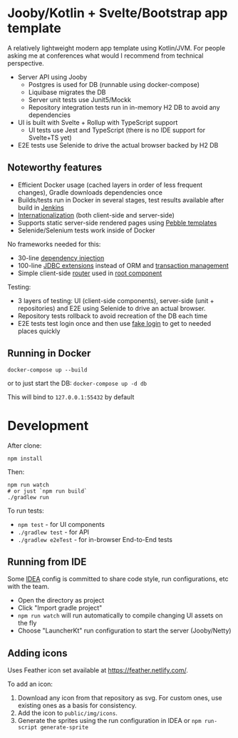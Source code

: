 # Jooby/Kotlin + Svelte/Bootstrap app template

A relatively lightweight modern app template using Kotlin/JVM.
For people asking me at conferences what would I recommend from technical perspective.

* Server API using Jooby
    * Postgres is used for DB (runnable using docker-compose)
    * Liquibase migrates the DB
    * Server unit tests use Junit5/Mockk
    * Repository integration tests run in in-memory H2 DB to avoid any dependencies
* UI is built with Svelte + Rollup with TypeScript support
    * UI tests use Jest and TypeScript (there is no IDE support for Svelte+TS yet)
* E2E tests use Selenide to drive the actual browser backed by H2 DB

## Noteworthy features

* Efficient Docker usage (cached layers in order of less frequent changes), Gradle downloads dependencies once
* Builds/tests run in Docker in several stages, test results available after build in [Jenkins](Jenkinsfile)
* [Internationalization](i18n) (both client-side and server-side)
* Supports static server-side rendered pages using [Pebble templates](ui/static)
* Selenide/Selenium tests work inside of Docker

No frameworks needed for this:

* 30-line [dependency injection](src/app/AutoCreatingServiceRegistry.kt)
* 100-line [JDBC extensions](src/db/JdbcExtensions.kt) instead of ORM and [transaction management](src/db/ThreadLocalTransaction.kt)  
* Simple client-side [router](ui/routing/Router.ts) used in [root component](ui/App.svelte)

Testing:

* 3 layers of testing: UI (client-side components), server-side (unit + repositories) and E2E using Selenide to drive an actual browser.
* Repository tests rollback to avoid recreation of the DB each time
* E2E tests test login once and then use [fake login](src/auth/FakeLoginForTestingController.kt) to get to needed places quickly

## Running in Docker

`docker-compose up --build`

or to just start the DB:
`docker-compose up -d db`

This will bind to `127.0.0.1:55432` by default

# Development

After clone:

```
npm install
```

Then:

```
npm run watch
# or just `npm run build`
./gradlew run
```

To run tests:

* `npm test` - for UI components
* `./gradlew test` - for API
* `./gradlew e2eTest` - for in-browser End-to-End tests

## Running from IDE

Some [IDEA](.idea) config is committed to share code style, run configurations, etc with the team.

* Open the directory as project
* Click "Import gradle project"
* `npm run watch` will run automatically to compile changing UI assets on the fly
* Choose "LauncherKt" run configuration to start the server (Jooby/Netty)

## Adding icons

Uses Feather icon set available at https://feather.netlify.com/.

To add an icon:

1. Download any icon from that repository as svg. For custom ones, use existing ones as a basis for consistency.
2. Add the icon to `public/img/icons`.
3. Generate the sprites using the run configuration in IDEA or `npm run-script generate-sprite`
